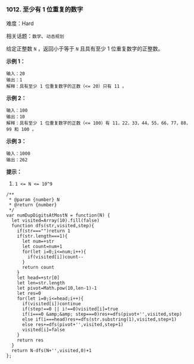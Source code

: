 ### 1012. 至少有 1 位重复的数字

难度：Hard

相关话题：`数学`、`动态规划`

给定正整数 `N` ，返回小于等于  `N` 且具有至少 1 位重复数字的正整数。







**示例 1：** 



```
输入：20
输出：1
解释：具有至少 1 位重复数字的正数（<= 20）只有 11 。
```


**示例 2：** 



```
输入：100
输出：10
解释：具有至少 1 位重复数字的正数（<= 100）有 11，22，33，44，55，66，77，88，99 和 100 。
```


**示例 3：** 



```
输入：1000
输出：262
```






**提示：** 




1.  `1 <= N <= 10^9` 




```
/**
 * @param {number} N
 * @return {number}
 */
var numDupDigitsAtMostN = function(N) {
  let visited=Array(10).fill(false)
  function dfs(str,visited,step){
    if(str==="")return 1
    if(str.length===1){
      let num=+str
      let count=num+1
      for(let i=0;i<=num;i++){
        if(visited[i])count--
      }
      return count
    }
    let head=+str[0]
    let len=str.length
    let pivot=Math.pow(10,len-1)-1
    let res=0
    for(let i=0;i<=head;i++){
      if(visited[i])continue
      if(step!==0 || i!==0)visited[i]=true
      if(i===0 &amp;&amp; step===0)res+=dfs(pivot+'',visited,step)
      else if(i===head)res+=dfs(str.substring(1),visited,step+1)
      else res+=dfs(pivot+'',visited,step+1)
      visited[i]=false
    }
    return res
  }
  return N-dfs(N+'',visited,0)+1
};
```

